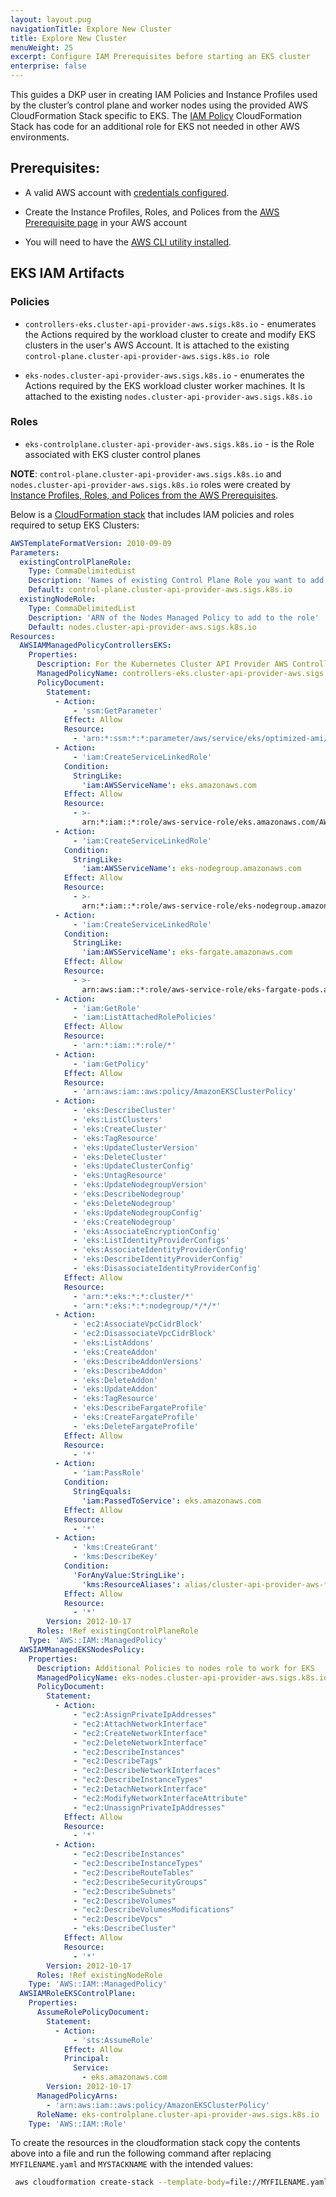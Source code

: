 ```yaml
---
layout: layout.pug
navigationTitle: Explore New Cluster
title: Explore New Cluster
menuWeight: 25
excerpt: Configure IAM Prerequisites before starting an EKS cluster
enterprise: false
---
```

This guides a DKP user in creating IAM Policies and Instance Profiles used by the cluster’s control plane and worker nodes using the provided AWS CloudFormation Stack specific to EKS. The [IAM Policy][iampolicies] CloudFormation Stack has code for an additional role for EKS not needed in other AWS environments.

Prerequisites:
--------------

* A valid AWS account with [credentials configured][aws_credentials].
    
* Create the Instance Profiles, Roles, and Polices from the [AWS Prerequisite page][iampolicies] in your AWS account
    
* You will need to have the [AWS CLI utility installed][awscli].
    

EKS IAM Artifacts
-----------------

### Policies

*   `controllers-eks.cluster-api-provider-aws.sigs.k8s.io` - enumerates the Actions required by the workload cluster to create and modify EKS clusters in the user's AWS Account. It is attached to the existing `control-plane.cluster-api-provider-aws.sigs.k8s.io`  role
    
*   `eks-nodes.cluster-api-provider-aws.sigs.k8s.io` - enumerates the Actions required by the EKS workload cluster worker machines. It Is attached to the existing `nodes.cluster-api-provider-aws.sigs.k8s.io`
    

### Roles

*   `eks-controlplane.cluster-api-provider-aws.sigs.k8s.io` - is the Role associated with EKS cluster control planes
    


**NOTE**: `control-plane.cluster-api-provider-aws.sigs.k8s.io` and `nodes.cluster-api-provider-aws.sigs.k8s.io` roles were created by [Instance Profiles, Roles, and Polices from the AWS Prerequisites][iampolicies].

  
Below is a [CloudFormation stack][cloudformation] that includes IAM policies and roles required to setup EKS Clusters:

```yaml
AWSTemplateFormatVersion: 2010-09-09
Parameters:
  existingControlPlaneRole:
    Type: CommaDelimitedList
    Description: 'Names of existing Control Plane Role you want to add to the newly created EKS Managed Policy'
    Default: control-plane.cluster-api-provider-aws.sigs.k8s.io
  existingNodeRole:
    Type: CommaDelimitedList
    Description: 'ARN of the Nodes Managed Policy to add to the role'
    Default: nodes.cluster-api-provider-aws.sigs.k8s.io
Resources:
  AWSIAMManagedPolicyControllersEKS:
    Properties:
      Description: For the Kubernetes Cluster API Provider AWS Controllers
      ManagedPolicyName: controllers-eks.cluster-api-provider-aws.sigs.k8s.io
      PolicyDocument:
        Statement:
          - Action:
              - 'ssm:GetParameter'
            Effect: Allow
            Resource:
              - 'arn:*:ssm:*:*:parameter/aws/service/eks/optimized-ami/*'
          - Action:
              - 'iam:CreateServiceLinkedRole'
            Condition:
              StringLike:
                'iam:AWSServiceName': eks.amazonaws.com
            Effect: Allow
            Resource:
              - >-
                arn:*:iam::*:role/aws-service-role/eks.amazonaws.com/AWSServiceRoleForAmazonEKS
          - Action:
              - 'iam:CreateServiceLinkedRole'
            Condition:
              StringLike:
                'iam:AWSServiceName': eks-nodegroup.amazonaws.com
            Effect: Allow
            Resource:
              - >-
                arn:*:iam::*:role/aws-service-role/eks-nodegroup.amazonaws.com/AWSServiceRoleForAmazonEKSNodegroup
          - Action:
              - 'iam:CreateServiceLinkedRole'
            Condition:
              StringLike:
                'iam:AWSServiceName': eks-fargate.amazonaws.com
            Effect: Allow
            Resource:
              - >-
                arn:aws:iam::*:role/aws-service-role/eks-fargate-pods.amazonaws.com/AWSServiceRoleForAmazonEKSForFargate
          - Action:
              - 'iam:GetRole'
              - 'iam:ListAttachedRolePolicies'
            Effect: Allow
            Resource:
              - 'arn:*:iam::*:role/*'
          - Action:
              - 'iam:GetPolicy'
            Effect: Allow
            Resource:
              - 'arn:aws:iam::aws:policy/AmazonEKSClusterPolicy'
          - Action:
              - 'eks:DescribeCluster'
              - 'eks:ListClusters'
              - 'eks:CreateCluster'
              - 'eks:TagResource'
              - 'eks:UpdateClusterVersion'
              - 'eks:DeleteCluster'
              - 'eks:UpdateClusterConfig'
              - 'eks:UntagResource'
              - 'eks:UpdateNodegroupVersion'
              - 'eks:DescribeNodegroup'
              - 'eks:DeleteNodegroup'
              - 'eks:UpdateNodegroupConfig'
              - 'eks:CreateNodegroup'
              - 'eks:AssociateEncryptionConfig'
              - 'eks:ListIdentityProviderConfigs'
              - 'eks:AssociateIdentityProviderConfig'
              - 'eks:DescribeIdentityProviderConfig'
              - 'eks:DisassociateIdentityProviderConfig'
            Effect: Allow
            Resource:
              - 'arn:*:eks:*:*:cluster/*'
              - 'arn:*:eks:*:*:nodegroup/*/*/*'
          - Action:
              - 'ec2:AssociateVpcCidrBlock'
              - 'ec2:DisassociateVpcCidrBlock'
              - 'eks:ListAddons'
              - 'eks:CreateAddon'
              - 'eks:DescribeAddonVersions'
              - 'eks:DescribeAddon'
              - 'eks:DeleteAddon'
              - 'eks:UpdateAddon'
              - 'eks:TagResource'
              - 'eks:DescribeFargateProfile'
              - 'eks:CreateFargateProfile'
              - 'eks:DeleteFargateProfile'
            Effect: Allow
            Resource:
              - '*'
          - Action:
              - 'iam:PassRole'
            Condition:
              StringEquals:
                'iam:PassedToService': eks.amazonaws.com
            Effect: Allow
            Resource:
              - '*'
          - Action:
              - 'kms:CreateGrant'
              - 'kms:DescribeKey'
            Condition:
              'ForAnyValue:StringLike':
                'kms:ResourceAliases': alias/cluster-api-provider-aws-*
            Effect: Allow
            Resource:
              - '*'
        Version: 2012-10-17
      Roles: !Ref existingControlPlaneRole
    Type: 'AWS::IAM::ManagedPolicy'
  AWSIAMManagedEKSNodesPolicy:
    Properties:
      Description: Additional Policies to nodes role to work for EKS
      ManagedPolicyName: eks-nodes.cluster-api-provider-aws.sigs.k8s.io
      PolicyDocument:
        Statement:
          - Action:
              - "ec2:AssignPrivateIpAddresses"
              - "ec2:AttachNetworkInterface"
              - "ec2:CreateNetworkInterface"
              - "ec2:DeleteNetworkInterface"
              - "ec2:DescribeInstances"
              - "ec2:DescribeTags"
              - "ec2:DescribeNetworkInterfaces"
              - "ec2:DescribeInstanceTypes"
              - "ec2:DetachNetworkInterface"
              - "ec2:ModifyNetworkInterfaceAttribute"
              - "ec2:UnassignPrivateIpAddresses"
            Effect: Allow
            Resource:
              - '*'
          - Action:
              - "ec2:DescribeInstances"
              - "ec2:DescribeInstanceTypes"
              - "ec2:DescribeRouteTables"
              - "ec2:DescribeSecurityGroups"
              - "ec2:DescribeSubnets"
              - "ec2:DescribeVolumes"
              - "ec2:DescribeVolumesModifications"
              - "ec2:DescribeVpcs"
              - "eks:DescribeCluster"
            Effect: Allow
            Resource:
              - '*'
        Version: 2012-10-17
      Roles: !Ref existingNodeRole
    Type: 'AWS::IAM::ManagedPolicy'
  AWSIAMRoleEKSControlPlane:
    Properties:
      AssumeRolePolicyDocument:
        Statement:
          - Action:
              - 'sts:AssumeRole'
            Effect: Allow
            Principal:
              Service:
                - eks.amazonaws.com
        Version: 2012-10-17
      ManagedPolicyArns:
        - 'arn:aws:iam::aws:policy/AmazonEKSClusterPolicy'
      RoleName: eks-controlplane.cluster-api-provider-aws.sigs.k8s.io
    Type: 'AWS::IAM::Role'
```

To create the resources in the cloudformation stack copy the contents above into a file and run the following command after replacing  `MYFILENAME.yaml` and `MYSTACKNAME` with the intended values:

```bash
 aws cloudformation create-stack --template-body=file://MYFILENAME.yaml --stack-name=MYSTACKNAME --capabilities  CAPABILITY_NAMED_IAM
```

[iampolicies]: ../../../aws/iam-policies
[awscli]: https://docs.aws.amazon.com/cli/latest/userguide/cli-chap-install.html
[aws_credentials]: https://docs.aws.amazon.com/cli/latest/userguide/cli-configure-profiles.html
[cloudformation]: https://docs.aws.amazon.com/AWSCloudFormation/latest/UserGuide/Welcome.html
